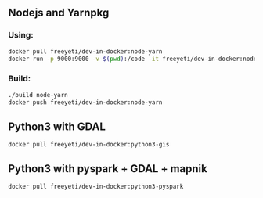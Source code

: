 ## Nodejs and Yarnpkg

### Using:

```bash
docker pull freeyeti/dev-in-docker:node-yarn
docker run -p 9000:9000 -v $(pwd):/code -it freeyeti/dev-in-docker:node-yarn bash
```

### Build:

```bash
./build node-yarn
docker push freeyeti/dev-in-docker:node-yarn
```

## Python3 with GDAL

`docker pull freeyeti/dev-in-docker:python3-gis`

## Python3 with pyspark + GDAL + mapnik

`docker pull freeyeti/dev-in-docker:python3-pyspark`